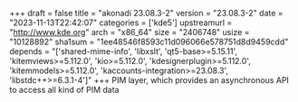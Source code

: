 +++
draft = false
title = "akonadi 23.08.3-2"
version = "23.08.3-2"
date = "2023-11-13T22:42:07"
categories = ['kde5']
upstreamurl = "http://www.kde.org"
arch = "x86_64"
size = "2406748"
usize = "10128892"
sha1sum = "1ee48546f8593c11d096066e578751d8d9459cdd"
depends = "['shared-mime-info', 'libxslt', 'qt5-base>=5.15.11', 'kitemviews>=5.112.0', 'kio>=5.112.0', 'kdesignerplugin>=5.112.0', 'kitemmodels>=5.112.0', 'kaccounts-integration>=23.08.3', 'libstdc++>=6.3.1-4']"
+++
PIM layer, which provides an asynchronous API to access all kind of PIM data